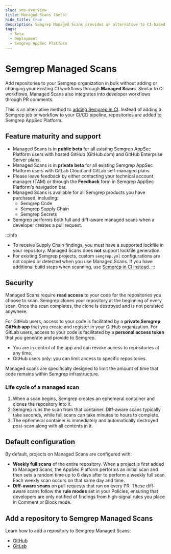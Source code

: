 ```yaml
---
slug: sms-overview
title: Managed Scans (beta)
hide_title: true
description: Semgrep Managed Scans provides an alternative to CI-based workflows. It enables you to add repositories to your Semgrep org in bulk without changing your CI workflows.
tags:
  - Beta
  - Deployment
  - Semgrep AppSec Platform
---
```


# Semgrep Managed Scans

Add repositories to your Semgrep organization in bulk without adding or changing your existing CI workflows through **Managed Scans**. Similar to CI workflows, Managed Scans also integrates into developer workflows through PR comments.

This is an alternative method to [adding Semgrep in CI](/deployment/add-semgrep-to-ci). Instead of adding a Semgrep job or workflow to your CI/CD pipeline, repositories are added to Semgrep AppSec Platform.


## Feature maturity and support

- Managed Scans is in **public beta** for all existing Semgrep AppSec Platform users with hosted GitHub (GitHub.com) and GitHub Enterprise Server plans.
- Managed Scans is in **private beta** for all existing Semgrep AppSec Platform users with GitLab Cloud and GitLab self-managed plans.
- Please leave feedback by either contacting your technical account manager (TAM) or through the **<i class="fa-solid fa-bullhorn"></i> Feedback** form in Semgrep AppSec Platform's navigation bar.
- Managed Scans is available for all Semgrep products you have purchased, including:
    - Semgrep Code
    - Semgrep Supply Chain
    - Semgrep Secrets
- Semgrep performs both full and diff-aware managed scans when a developer creates a pull request.

:::info
- To receive Supply Chain findings, you must have a supported lockfile in your repository. Managed Scans does **not** support lockfile generation.
- For existing Semgrep projects, custom `semgrep.yml` configurations are not copied or detected when you use Managed Scans. If you have additional build steps when scanning, use [Semgrep in CI instead](/deployment/add-semgrep-to-ci).
:::

## Security

Managed Scans require **read access** to your code for the repositories you choose to scan. Semgrep clones your repository at the beginning of every scan. Once the scan completes, the clone is destroyed and is not persisted anywhere.

For GitHub users, access to your code is facilitated by a **private Semgrep GitHub app** that you create and register in your GitHub organization. For GitLab users, access to your code is facilitated by a **personal access token** that you generate and provide to Semgrep.

- You are in control of the app and can revoke access to repositories at any time.
- GitHub users only: you can limit access to specific repositories.

Managed scans are specifically designed to limit the amount of time that code remains within Semgrep infrastructure.

### Life cycle of a managed scan

1. When a scan begins, Semgrep creates an ephemeral container and clones the repository into it.
1. Semgrep runs the scan from that container. Diff-aware scans typically take seconds, while full scans can take minutes to hours to complete.
1. The ephemeral container is immediately and automatically destroyed post-scan along with all contents in it.

## Default configuration

By default, projects on Managed Scans are configured with:

- **Weekly full scans** of the entire repository. When a project is first added to Managed Scans, the AppSec Platform performs an initial scan and then sets a random time up to 6 days after to perform a weekly full scan. Each weekly scan occurs on that same day and time.
- **Diff-aware scans** on pull requests that run on every PR. These diff-aware scans follow the **rule modes** set in your Policies, ensuring that developers are only notified of findings from high-signal rules you place in Comment or Block mode.

## Add a repository to Semgrep Managed Scans

Learn how to add a repository to Semgrep Managed Scans:

- [GitHub](/deployment/managed-scanning/github)
- [GitLab](/deployment/managed-scanning/gitlab)
